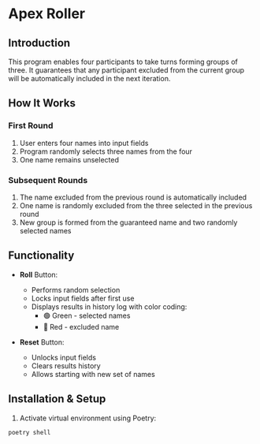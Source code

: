 # Apex Roller

## Introduction

This program enables four participants to take turns forming groups of three. It guarantees that any participant excluded from the current group will be automatically included in the next iteration.

## How It Works

### First Round
1. User enters four names into input fields
2. Program randomly selects three names from the four
3. One name remains unselected

### Subsequent Rounds
1. The name excluded from the previous round is automatically included
2. One name is randomly excluded from the three selected in the previous round
3. New group is formed from the guaranteed name and two randomly selected names

## Functionality

- **Roll** Button:
  - Performs random selection
  - Locks input fields after first use
  - Displays results in history log with color coding:
    - 🟢 Green - selected names
    - 🔴 Red - excluded name

- **Reset** Button:
  - Unlocks input fields
  - Clears results history
  - Allows starting with new set of names

## Installation & Setup

1. Activate virtual environment using Poetry:
```bash
poetry shell